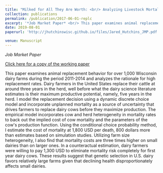 ```yaml
---
title: "Milked for All They Are Worth: <br/> Analyzing Livestock Mortality Costs in a Dynamic Discrete Choice Model"
collection: publications
permalink: /publication/2017-06-01-replc
excerpt: '*Job Market Paper* <br/> This paper examines animal replacement behavior for over 1,000 Wisconsin dairy farms during the period 2011-2014 and analyzes the rationale for high replacement rates. Dairy farmers in the United States replace their cattle at around three years in the herd, well before what the dairy science literature estimates is their maximum productive potential, namely, five years in the herd. I model the replacement decision using a dynamic discrete choice model and incorporate unplanned mortality as a source of uncertainty that drives farmers to replace dairy cows before they maximize production. The empirical model incorporates cow and herd heterogeneity in mortality rates to back out the implied cost of cow mortality and the parameters of the cow's production function. Using the conditional choice probability method, I estimate the cost of mortality at 1,800 USD per death, 800 dollars more than estimates based on simulation studies. Utilizing farm size heterogeneity, I also find that mortality costs are three times higher on small dairies than on larger ones. In a counteractual estimation, dairy farmers were willing to pay 1,300 USD to eliminate mortality risk completely for first year dairy cows. These results suggest that genetic selection in U.S. dairy favors relatively large farms given that declining health disproportionately affects small dairies.'
date: 2019-08-01
paperurl: 'http://jhutchinswisc.github.io/files/Jared_Hutchins_JMP.pdf'

venue: Manuscript
---
```


*Job Market Paper*

[Click here for a copy of the working paper](http://jhutchinswisc.github.io/files/JMP.pdf)

This paper examines animal replacement behavior for over 1,000 Wisconsin dairy farms during the period 2011-2014 and analyzes the rationale for high replacement rates. Dairy farmers in the United States replace their cattle at around three years in the herd, well before what the dairy science literature estimates is their maximum productive potential, namely, five years in the herd. I model the replacement decision using a dynamic discrete choice model and incorporate unplanned mortality as a source of uncertainty that drives farmers to replace dairy cows before they maximize production. The empirical model incorporates cow and herd heterogeneity in mortality rates to back out the implied cost of cow mortality and the parameters of the cow's production function. Using the conditional choice probability method, I estimate the cost of mortality at 1,800 USD per death, 800 dollars more than estimates based on simulation studies. Utilizing farm size heterogeneity, I also find that mortality costs are three times higher on small dairies than on larger ones. In a counteractual estimation, dairy farmers were willing to pay 1,300 USD to eliminate mortality risk completely for first year dairy cows. These results suggest that genetic selection in U.S. dairy favors relatively large farms given that declining health disproportionately affects small dairies.